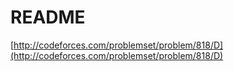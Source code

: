 # README

[http://codeforces.com/problemset/problem/818/D](http://codeforces.com/problemset/problem/818/D)

